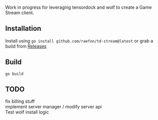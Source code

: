Work in progress for leveraging tensordock and wolf to create a Game Stream client.

## Installation

Install using `go install github.com/raefon/td-stream@latest` or grab a build from [Releases](https://github.com/raefon/td-stream/releases)

## Build

```
go build
```

## TODO
fix billing stuff \
implement server manager / modify server api \
Test wolf install logic
